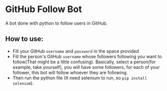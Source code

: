 # GitHub Follow Bot

A bot done with python to follow users in GitHub.


## How to use:

- Fill your GitHub `username` and `password` in the space provided
- Fill the person's GitHub `username` whose followers following you want to follow(That might be a little confusing). Basically, select a person(for example, take yourself), you will have some followers, for each of your follower, this bot will follow whoever they are following.
- Then run the python file (It need selenium to run, so `pip install selenium`).



